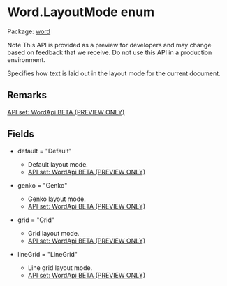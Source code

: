 # Word.LayoutMode enum

Package: [word](/en-us/javascript/api/word)

Note
This API is provided as a preview for developers and may change based on feedback that we receive. Do not use this API in a production environment.

Specifies how text is laid out in the layout mode for the current document.

## Remarks
[API set: WordApi BETA (PREVIEW ONLY)](/en-us/javascript/api/requirement-sets/word/word-api-requirement-sets)

## Fields
- default = "Default"
  - Default layout mode.
  - [API set: WordApi BETA (PREVIEW ONLY)](/en-us/javascript/api/requirement-sets/word/word-api-requirement-sets)

- genko = "Genko"
  - Genko layout mode.
  - [API set: WordApi BETA (PREVIEW ONLY)](/en-us/javascript/api/requirement-sets/word/word-api-requirement-sets)

- grid = "Grid"
  - Grid layout mode.
  - [API set: WordApi BETA (PREVIEW ONLY)](/en-us/javascript/api/requirement-sets/word/word-api-requirement-sets)

- lineGrid = "LineGrid"
  - Line grid layout mode.
  - [API set: WordApi BETA (PREVIEW ONLY)](/en-us/javascript/api/requirement-sets/word/word-api-requirement-sets)